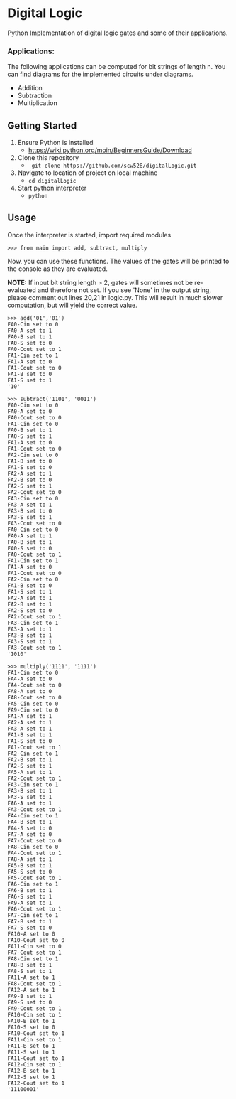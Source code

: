 
# Digital Logic

Python Implementation of digital logic gates and some of their applications.

### Applications:
The following applications can be computed for bit strings of length n. You can find diagrams for the implemented circuits under diagrams.
- Addition
- Subtraction
- Multiplication


## Getting Started
1. Ensure Python is installed
   - https://wiki.python.org/moin/BeginnersGuide/Download
2. Clone this repository
   - ``` git clone https://github.com/scw528/digitalLogic.git```
3. Navigate to location of project on local machine
   - ```cd digitalLogic ```
4. Start python interpreter
   - ``` python ```

## Usage
Once the interpreter is started, import required modules

``` >>> from main import add, subtract, multiply ```

Now, you can use these functions. The values of the gates will be printed to the console as they are evaluated.

**NOTE:** If input bit string length > 2, gates will sometimes not be re-evaluated and therefore not set.
If you see 'None' in the output string, please comment out lines 20,21 in logic.py. This will result 
in much slower computation, but will yield the correct value. 

```
>>> add('01','01')
FA0-Cin set to 0
FA0-A set to 1
FA0-B set to 1
FA0-S set to 0
FA0-Cout set to 1
FA1-Cin set to 1
FA1-A set to 0
FA1-Cout set to 0
FA1-B set to 0
FA1-S set to 1
'10'
```

```
>>> subtract('1101', '0011')
FA0-Cin set to 0
FA0-A set to 0
FA0-Cout set to 0
FA1-Cin set to 0
FA0-B set to 1
FA0-S set to 1
FA1-A set to 0
FA1-Cout set to 0
FA2-Cin set to 0
FA1-B set to 0
FA1-S set to 0
FA2-A set to 1
FA2-B set to 0
FA2-S set to 1
FA2-Cout set to 0
FA3-Cin set to 0
FA3-A set to 1
FA3-B set to 0
FA3-S set to 1
FA3-Cout set to 0
FA0-Cin set to 0
FA0-A set to 1
FA0-B set to 1
FA0-S set to 0
FA0-Cout set to 1
FA1-Cin set to 1
FA1-A set to 0
FA1-Cout set to 0
FA2-Cin set to 0
FA1-B set to 0
FA1-S set to 1
FA2-A set to 1
FA2-B set to 1
FA2-S set to 0
FA2-Cout set to 1
FA3-Cin set to 1
FA3-A set to 1
FA3-B set to 1
FA3-S set to 1
FA3-Cout set to 1
'1010'
```

```
>>> multiply('1111', '1111')
FA1-Cin set to 0
FA4-A set to 0
FA4-Cout set to 0
FA8-A set to 0
FA8-Cout set to 0
FA5-Cin set to 0
FA9-Cin set to 0
FA1-A set to 1
FA2-A set to 1
FA3-A set to 1
FA1-B set to 1
FA1-S set to 0
FA1-Cout set to 1
FA2-Cin set to 1
FA2-B set to 1
FA2-S set to 1
FA5-A set to 1
FA2-Cout set to 1
FA3-Cin set to 1
FA3-B set to 1
FA3-S set to 1
FA6-A set to 1
FA3-Cout set to 1
FA4-Cin set to 1
FA4-B set to 1
FA4-S set to 0
FA7-A set to 0
FA7-Cout set to 0
FA8-Cin set to 0
FA4-Cout set to 1
FA8-A set to 1
FA5-B set to 1
FA5-S set to 0
FA5-Cout set to 1
FA6-Cin set to 1
FA6-B set to 1
FA6-S set to 1
FA9-A set to 1
FA6-Cout set to 1
FA7-Cin set to 1
FA7-B set to 1
FA7-S set to 0
FA10-A set to 0
FA10-Cout set to 0
FA11-Cin set to 0
FA7-Cout set to 1
FA8-Cin set to 1
FA8-B set to 1
FA8-S set to 1
FA11-A set to 1
FA8-Cout set to 1
FA12-A set to 1
FA9-B set to 1
FA9-S set to 0
FA9-Cout set to 1
FA10-Cin set to 1
FA10-B set to 1
FA10-S set to 0
FA10-Cout set to 1
FA11-Cin set to 1
FA11-B set to 1
FA11-S set to 1
FA11-Cout set to 1
FA12-Cin set to 1
FA12-B set to 1
FA12-S set to 1
FA12-Cout set to 1
'11100001'
```
